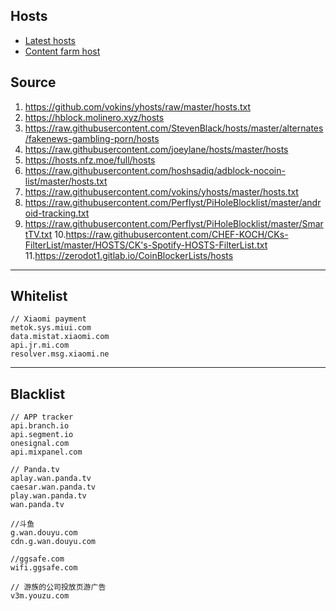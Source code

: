 ## Hosts

* [Latest hosts](https://github.com/ookangzheng/blahdns/blob/master/hosts/gravity.list)
* [Content farm host](https://github.com/ookangzheng/blahdns/blob/master/hosts/contentfarms.host)


## Source
1. https://github.com/vokins/yhosts/raw/master/hosts.txt
2. https://hblock.molinero.xyz/hosts
3. https://raw.githubusercontent.com/StevenBlack/hosts/master/alternates/fakenews-gambling-porn/hosts
4. https://raw.githubusercontent.com/joeylane/hosts/master/hosts
5. https://hosts.nfz.moe/full/hosts
6. https://raw.githubusercontent.com/hoshsadiq/adblock-nocoin-list/master/hosts.txt
7. https://raw.githubusercontent.com/vokins/yhosts/master/hosts.txt
8. https://raw.githubusercontent.com/Perflyst/PiHoleBlocklist/master/android-tracking.txt
9. https://raw.githubusercontent.com/Perflyst/PiHoleBlocklist/master/SmartTV.txt
10.https://raw.githubusercontent.com/CHEF-KOCH/CKs-FilterList/master/HOSTS/CK's-Spotify-HOSTS-FilterList.txt
11.https://zerodot1.gitlab.io/CoinBlockerLists/hosts

----

## Whitelist 

```
// Xiaomi payment 
metok.sys.miui.com
data.mistat.xiaomi.com
api.jr.mi.com
resolver.msg.xiaomi.ne

```

---

## Blacklist

```
// APP tracker
api.branch.io
api.segment.io
onesignal.com
api.mixpanel.com

// Panda.tv
aplay.wan.panda.tv
caesar.wan.panda.tv
play.wan.panda.tv
wan.panda.tv

//斗鱼
g.wan.douyu.com
cdn.g.wan.douyu.com

//ggsafe.com
wifi.ggsafe.com

// 游族的公司投放页游广告
v3m.youzu.com
```

